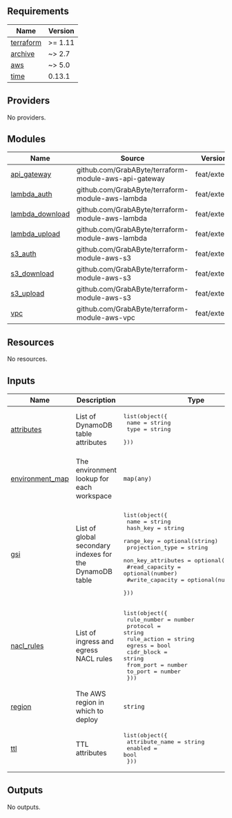 <!-- BEGIN_TF_DOCS -->
## Requirements

| Name | Version |
|------|---------|
| <a name="requirement_terraform"></a> [terraform](#requirement\_terraform) | >= 1.11 |
| <a name="requirement_archive"></a> [archive](#requirement\_archive) | ~> 2.7 |
| <a name="requirement_aws"></a> [aws](#requirement\_aws) | ~> 5.0 |
| <a name="requirement_time"></a> [time](#requirement\_time) | 0.13.1 |

## Providers

No providers.

## Modules

| Name | Source | Version |
|------|--------|---------|
| <a name="module_api_gateway"></a> [api\_gateway](#module\_api\_gateway) | github.com/GrabAByte/terraform-module-aws-api-gateway | feat/extend |
| <a name="module_lambda_auth"></a> [lambda\_auth](#module\_lambda\_auth) | github.com/GrabAByte/terraform-module-aws-lambda | feat/extend |
| <a name="module_lambda_download"></a> [lambda\_download](#module\_lambda\_download) | github.com/GrabAByte/terraform-module-aws-lambda | feat/extend |
| <a name="module_lambda_upload"></a> [lambda\_upload](#module\_lambda\_upload) | github.com/GrabAByte/terraform-module-aws-lambda | feat/extend |
| <a name="module_s3_auth"></a> [s3\_auth](#module\_s3\_auth) | github.com/GrabAByte/terraform-module-aws-s3 | feat/extend |
| <a name="module_s3_download"></a> [s3\_download](#module\_s3\_download) | github.com/GrabAByte/terraform-module-aws-s3 | feat/extend |
| <a name="module_s3_upload"></a> [s3\_upload](#module\_s3\_upload) | github.com/GrabAByte/terraform-module-aws-s3 | feat/extend |
| <a name="module_vpc"></a> [vpc](#module\_vpc) | github.com/GrabAByte/terraform-module-aws-vpc | feat/extend |

## Resources

No resources.

## Inputs

| Name | Description | Type | Default | Required |
|------|-------------|------|---------|:--------:|
| <a name="input_attributes"></a> [attributes](#input\_attributes) | List of DynamoDB table attributes | <pre>list(object({<br/>    name = string<br/>    type = string<br/>  }))</pre> | n/a | yes |
| <a name="input_environment_map"></a> [environment\_map](#input\_environment\_map) | The environment lookup for each workspace | `map(any)` | <pre>{<br/>  "development": "development",<br/>  "pre-production": "pre-production",<br/>  "production": "production"<br/>}</pre> | no |
| <a name="input_gsi"></a> [gsi](#input\_gsi) | List of global secondary indexes for the DynamoDB table | <pre>list(object({<br/>    name               = string<br/>    hash_key           = string<br/>    range_key          = optional(string)<br/>    projection_type    = string<br/>    non_key_attributes = optional(list(string))<br/>    #read_capacity      = optional(number)<br/>    #write_capacity     = optional(number)<br/>  }))</pre> | n/a | yes |
| <a name="input_nacl_rules"></a> [nacl\_rules](#input\_nacl\_rules) | List of ingress and egress NACL rules | <pre>list(object({<br/>    rule_number = number<br/>    protocol    = string<br/>    rule_action = string<br/>    egress      = bool<br/>    cidr_block  = string<br/>    from_port   = number<br/>    to_port     = number<br/>  }))</pre> | n/a | yes |
| <a name="input_region"></a> [region](#input\_region) | The AWS region in which to deploy | `string` | `"eu-west-2"` | no |
| <a name="input_ttl"></a> [ttl](#input\_ttl) | TTL attributes | <pre>list(object({<br/>    attribute_name = string<br/>    enabled        = bool<br/>  }))</pre> | n/a | yes |

## Outputs

No outputs.
<!-- END_TF_DOCS -->